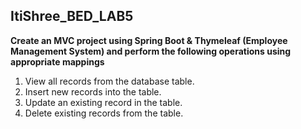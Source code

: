 ## ItiShree_BED_LAB5 ##

__Create an MVC project using Spring Boot & Thymeleaf (Employee Management System) and perform the following operations using appropriate mappings__
1. View all records from the database table.
2. Insert new records into the table.
3. Update an existing record in the table.
4. Delete existing records from the table.
